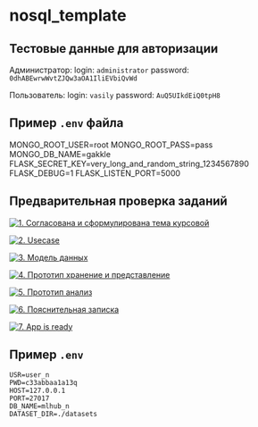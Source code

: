 # nosql_template

## Тестовые данные для авторизации
Администратор:
login: `administrator`
password: `0dhABEwrwWvtZJQw3aOA1IliEVbiQvWd`

Пользователь:
login: `vasily`
password: `AuQ5UIkdEiQ0tpH8`

## Пример `.env` файла
MONGO_ROOT_USER=root
MONGO_ROOT_PASS=pass
MONGO_DB_NAME=gakkle
FLASK_SECRET_KEY=very_long_and_random_string_1234567890
FLASK_DEBUG=1
FLASK_LISTEN_PORT=5000

## Предварительная проверка заданий

<a href=" ./../../../actions/workflows/1_helloworld.yml" >![1. Согласована и сформулирована тема курсовой]( ./../../actions/workflows/1_helloworld.yml/badge.svg)</a>

<a href=" ./../../../actions/workflows/2_usecase.yml" >![2. Usecase]( ./../../actions/workflows/2_usecase.yml/badge.svg)</a>

<a href=" ./../../../actions/workflows/3_data_model.yml" >![3. Модель данных]( ./../../actions/workflows/3_data_model.yml/badge.svg)</a>

<a href=" ./../../../actions/workflows/4_prototype_store_and_view.yml" >![4. Прототип хранение и представление]( ./../../actions/workflows/4_prototype_store_and_view.yml/badge.svg)</a>

<a href=" ./../../../actions/workflows/5_prototype_analysis.yml" >![5. Прототип анализ]( ./../../actions/workflows/5_prototype_analysis.yml/badge.svg)</a> 

<a href=" ./../../../actions/workflows/6_report.yml" >![6. Пояснительная записка]( ./../../actions/workflows/6_report.yml/badge.svg)</a>

<a href=" ./../../../actions/workflows/7_app_is_ready.yml" >![7. App is ready]( ./../../actions/workflows/7_app_is_ready.yml/badge.svg)</a>

## Пример `.env`
```dotenv
USR=user_n
PWD=c33abbaa1a13q
HOST=127.0.0.1
PORT=27017
DB_NAME=mlhub_n
DATASET_DIR=./datasets
```